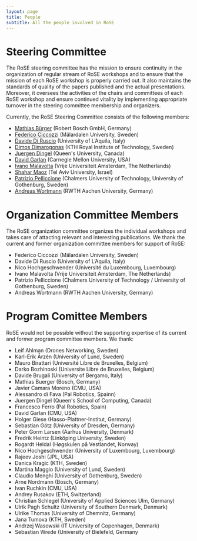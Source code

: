 ```yaml
---
layout: page
title: People
subtitle: All the people involved in RoSE
---
```


# Steering Committee
The RoSE steering committee has the mission to ensure continuity in the organization of regular stream of RoSE workshops and to ensure that the mission of each RoSE workshop is properly carried out. It also maintains the standards of quality of the papers published and the actual presentations. Moreover, it oversees the activities of the chairs and committees of each RoSE workshop and ensure continued vitality by implementing appropriate turnover in the steering committee membership and organizers.

Currently, the RoSE Steering Committee consists of the following members:
- [Mathias Bürger](https://scholar.google.de/citations?user=WupCXMYAAAAJ&hl=en) (Robert Bosch GmbH, Germany)
- [Federico Ciccozzi](http://www.es.mdh.se/staff/266-Federico_Ciccozzi) (Mälardalen University, Sweden)
- [Davide Di Ruscio](http://www.di.univaq.it/diruscio/) (University of L’Aquila, Italy)
- [Dimos Dimarogonas](https://people.kth.se/~dimos/) (KTH Royal Institute of Technology, Sweden)
- [Juergen Dingel](http://research.cs.queensu.ca/home/dingel/) (Queen's University, Canada)
- [David Garlan](http://www.cs.cmu.edu/~garlan/) (Carnegie Mellon University, USA)
- [Ivano Malavolta](http://www.ivanomalavolta.com/pu) (Vrije Universiteit Amsterdam, The Netherlands)
- [Shahar Maoz](http://www.cs.tau.ac.il/~maozs/) (Tel Aviv University, Israel)
- [Patrizio Pelliccione](http://www.patriziopelliccione.com/) (Chalmers University of Technology, University of Gothenburg, Sweden)
- [Andreas Wortmann](http://www.wortmann.ac/) (RWTH Aachen University, Germany)

# Organization Committee Members
The RoSE organization committee organizes the individual workshops and takes care of attacting relevant and interesting publications. We thank the current and former organization committee members for support of RoSE:
- Federico Ciccozzi (Mälardalen University, Sweden)
- Davide Di Ruscio (University of L’Aquila, Italy)
- Nico Hochgeschwender (Université du Luxembourg, Luxembourg)
- Ivano Malavolta (Vrije Universiteit Amsterdam, The Netherlands)
- Patrizio Pelliccione (Chalmers University of Technology / University of Gothenburg, Sweden)
- Andreas Wortmann (RWTH Aachen University, Germany)


# Program Comittee Members
RoSE would not be possible without the supporting expertise of its current and former program committee members. We thank:
- Leif Ahlman (Drones Networking, Sweden)
- Karl-Erik Årzén (University of Lund, Sweden)
- Mauro Birattari (Université Libre de Bruxelles, Belgium)
- Darko Bozhinoski (Universite Libre de Bruxelles, Belgium)
- Davide Brugali (University of Bergamo, Italy)
- Mathias Buerger (Bosch, Germany)
- Javier Camara Moreno (CMU, USA)
- Alessandro di Fava (Pal Robotics, Spainn)
- Juergen Dingel (Queen's School of Computing, Canada)
- Francesco Ferro (Pal Robotics, Spain)
- David Garlan (CMU, USA)
- Holger Giese (Hasso-Plattner-Institut, Germany)
- Sebastian Götz (University of Dresden, Germany)
- Peter Gorm Larsen (Aarhus University, Denmark)
- Fredrik Heintz (Linköping University, Sweden)
- Rogardt Heldal (Høgskulen på Vestlandet, Norway)
- Nico Hochgeschwender (University of Luxembourg, Luxembourg)
- Rajeev Joshi (JPL, USA)
- Danica Kragic (KTH, Sweden)
- Martina Maggio (University of Lund, Sweden)
- Claudio Menghi (University of Gothenburg, Sweden)
- Arne Nordmann (Bosch, Germany)
- Ivan Ruchkin (CMU, USA)
- Andrey Rusakov (ETH, Switzerland)
- Christian Schlegel (University of Applied Sciences Ulm, Germany)
- Ulrik Pagh Schultz (University of Southern Denmark, Denmark)
- Ulrike Thomas (University of Chemnitz, Germany)
- Jana Tumova (KTH, Sweden)
- Andrzej Wasowski (IT University of Copenhagen, Denmark)
- Sebastian Wrede (University of Bielefeld, Germany

